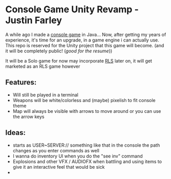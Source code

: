 # Console Game Unity Revamp - Justin Farley
A while ago I made a [console game](https://github.com/justinfarley/ConsoleGame) in Java... Now, after getting my years of experience, it's time for an upgrade, in a game engine i can actually use. This repo is reserved for the Unity project that this game will become. (and it will be completely public! (_good for the resume_))

It will be a Solo game for now may incorporate [RLS](https://justin-portfolio.farley-family.com/RedLobsterStudios-Website/mainpage.html) later on, it will get marketed as an RLS game however

## Features:
* Will still be played in a terminal
* Weapons will be white/colorless and (maybe) pixelish to fit console theme
* Map will always be visible with arrows to move around or you can use the arrow keys

## Ideas:
* starts as USER~SERVER:// something like that in the console the path changes as you enter commands as well
* I wanna do inventory UI when you do the "see inv" command
* Explosions and other VFX / AUDIOFX when battling and using items to give it an interactive feel that would be sick
* 
